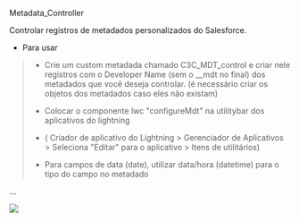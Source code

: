 Metadata_Controller

Controlar registros de metadados personalizados do Salesforce.

- Para usar
> - <p>Crie um custom metadada chamado C3C_MDT_control e criar nele registros com o Developer Name (sem o __mdt no final) dos metadados que você deseja controlar. (é necessário criar os objetos dos metadados caso eles não existam)</p>
> - <p> Colocar o componente lwc "configureMdt" na utilitybar dos aplicativos do lightning </p>
> - ( Criador de aplicativo do Lightning > Gerenciador de Aplicativos > Seleciona "Editar" para o aplicativo > Itens de utilitários)
> - <p> Para campos de data (date), utilizar data/hora (datetime) para o tipo do campo no metadado </p>

<p>...</p>

<img src="https://user-images.githubusercontent.com/79648814/233227105-babbf2cf-179d-4c78-8c28-b72e6ca31f9f.png"></img>




